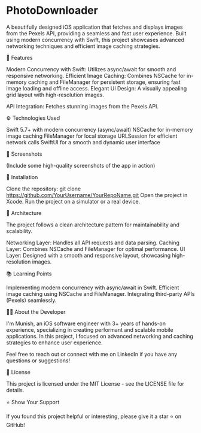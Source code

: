 # PhotoDownloader

A beautifully designed iOS application that fetches and displays images from the Pexels API, providing a seamless and fast user experience. Built using modern concurrency with Swift, this project showcases advanced networking techniques and efficient image caching strategies.

🚀 Features

Modern Concurrency with Swift: Utilizes async/await for smooth and responsive networking.
Efficient Image Caching: Combines NSCache for in-memory caching and FileManager for persistent storage, ensuring fast image loading and offline access.
Elegant UI Design: A visually appealing grid layout with high-resolution images.

API Integration: Fetches stunning images from the Pexels API.

⚙️ Technologies Used

Swift 5.7+ with modern concurrency (async/await)
NSCache for in-memory image caching
FileManager for local storage
URLSession for efficient network calls
SwiftUI for a smooth and dynamic user interface

📸 Screenshots

(Include some high-quality screenshots of the app in action)

🔧 Installation

Clone the repository:
git clone https://github.com/YourUsername/YourRepoName.git
Open the project in Xcode.
Run the project on a simulator or a real device.

🧩 Architecture

The project follows a clean architecture pattern for maintainability and scalability.

Networking Layer: Handles all API requests and data parsing.
Caching Layer: Combines NSCache and FileManager for optimal performance.
UI Layer: Designed with a smooth and responsive layout, showcasing high-resolution images.

📚 Learning Points

Implementing modern concurrency with async/await in Swift.
Efficient image caching using NSCache and FileManager.
Integrating third-party APIs (Pexels) seamlessly.

👨‍💻 About the Developer

I'm Munish, an iOS software engineer with 3+ years of hands-on experience, specializing in creating performant and scalable mobile applications. In this project, I focused on advanced networking and caching strategies to enhance user experience.

Feel free to reach out or connect with me on LinkedIn if you have any questions or suggestions!

📜 License

This project is licensed under the MIT License - see the LICENSE file for details.

⭐️ Show Your Support

If you found this project helpful or interesting, please give it a star ⭐️ on GitHub!
